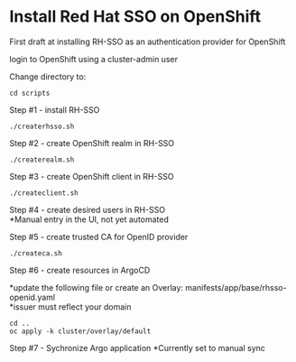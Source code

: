 # Install Red Hat SSO on OpenShift
First draft at installing RH-SSO as an authentication provider for OpenShift

login to OpenShift using a cluster-admin user

Change directory to:

```
cd scripts
```

Step #1 - install RH-SSO
```
./createrhsso.sh
```

Step #2 - create OpenShift realm in RH-SSO
```
./createrealm.sh
```

Step #3 - create OpenShift client in RH-SSO
```
./createclient.sh
```


Step #4 - create desired users in RH-SSO   
*Manual entry in the UI, not yet automated

Step #5 - create trusted CA for OpenID provider
```
./createca.sh
```


Step #6 - create resources in ArgoCD

*update the following file or create an Overlay: manifests/app/base/rhsso-openid.yaml  
*issuer must reflect your domain
```
cd ..
oc apply -k cluster/overlay/default
```

Step #7 - Sychronize Argo application
*Currently set to manual sync

